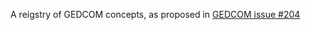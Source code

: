 A reigstry of GEDCOM concepts, as proposed in [GEDCOM issue #204](https://github.com/FamilySearch/GEDCOM/issues/204)

